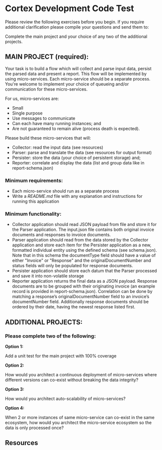 # Cortex Development Code Test

Please review the following exercises before you begin.  If you require additional clarification please compile your questions and send them to: <TBD>

Complete the main project and your choice of any two of the additional projects.

## MAIN PROJECT (required):

Your task is to build a flow which will collect and parse input data, persist the parsed data and present a report.  This flow will be implemented by using micro-services.  Each micro-service should be a separate process. You're welcome to implement your choice of queueing and/or communication for these micro-services.

For us, micro-services are:
  * Small
  * Single purpose
  * Use messages to communicate
  * Can each have many running instances; and
  * Are not guaranteed to remain alive (process death is expected).

Please build these micro-services that will:
  * Collector: read the input data (see resources)
  * Parser: parse and translate the data (see resources for output format)
  * Persister: store the data (your choice of persistent storage) and;
  * Reporter: correlate and display the data (list and group data like in report-schema.json)

### Minimum requirements:
  * Each micro-service should run as a separate process
  * Write a *README.md* file with any explanation and instructions for running this application

### Minimum functionality:
  * Collector application should read JSON payload from file and store it for the Parser application.  The input.json file contains both original invoice documents and responses to invoice documents.
  * Parser application should read from the data stored by the Collector application and store each item for the Persister application as a new, formatted individual entity using the defined schema (see schema.json).  Note that in this schema the documentType field should have a value of either "Invoice" or "Response" and the originalDocumentNumber and status fields will only be populated for response documents.
  * Persister application should store each datum that the Parser processed and save it into non-volatile storage
  * Reporter application returns the final data as a JSON payload.  Response documents are to be grouped with their originating invoice (an example record is provided in report-schema.json).  Correlation can be done by matching a response’s originalDocumentNumber field to an invoice’s documentNumber field.  Additionally response documents should be ordered by their date, having the newest response listed first.

## ADDITIONAL PROJECTS:
### Please complete two of the following:
**Option 1:**

Add a unit test for the main project with 100% coverage

**Option 2:**

How would you architect a continuous deployment of micro-services where different versions can co-exist without breaking the data integrity?

**Option 3:**

How would you architect auto-scalability of micro-services?

**Option 4:**

When 2 or more instances of same micro-service can co-exist in the same ecosystem, how would you architect the micro-service ecosystem so the data is only processed once?


## Resources
<TBD>

